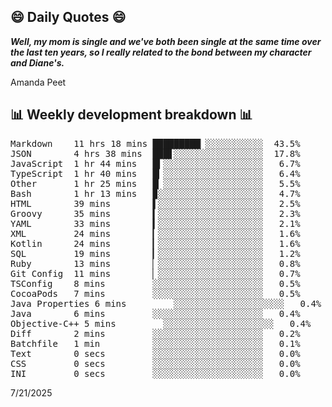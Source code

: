 ## 😄 Daily Quotes 😄

_**Well, my mom is single and we've both been single at the same time over the last ten years, so I really related to the bond between my character and Diane's.**_

Amanda Peet



## 📊 Weekly development breakdown 📊

<pre>Markdown    11 hrs 18 mins █████████▏░░░░░░░░░░░  43.5%
JSON        4 hrs 38 mins  ███▋░░░░░░░░░░░░░░░░░  17.8%
JavaScript  1 hr 44 mins   █▍░░░░░░░░░░░░░░░░░░░   6.7%
TypeScript  1 hr 40 mins   █▎░░░░░░░░░░░░░░░░░░░   6.4%
Other       1 hr 25 mins   █▏░░░░░░░░░░░░░░░░░░░   5.5%
Bash        1 hr 13 mins   ▉░░░░░░░░░░░░░░░░░░░░   4.7%
HTML        39 mins        ▌░░░░░░░░░░░░░░░░░░░░   2.5%
Groovy      35 mins        ▍░░░░░░░░░░░░░░░░░░░░   2.3%
YAML        33 mins        ▍░░░░░░░░░░░░░░░░░░░░   2.1%
XML         24 mins        ▎░░░░░░░░░░░░░░░░░░░░   1.6%
Kotlin      24 mins        ▎░░░░░░░░░░░░░░░░░░░░   1.6%
SQL         19 mins        ▎░░░░░░░░░░░░░░░░░░░░   1.2%
Ruby        13 mins        ▏░░░░░░░░░░░░░░░░░░░░   0.8%
Git Config  11 mins        ▏░░░░░░░░░░░░░░░░░░░░   0.7%
TSConfig    8 mins         ░░░░░░░░░░░░░░░░░░░░░   0.5%
CocoaPods   7 mins         ░░░░░░░░░░░░░░░░░░░░░   0.5%
Java Properties 6 mins         ░░░░░░░░░░░░░░░░░░░░░   0.4%
Java        6 mins         ░░░░░░░░░░░░░░░░░░░░░   0.4%
Objective-C++ 5 mins         ░░░░░░░░░░░░░░░░░░░░░   0.4%
Diff        2 mins         ░░░░░░░░░░░░░░░░░░░░░   0.2%
Batchfile   1 min          ░░░░░░░░░░░░░░░░░░░░░   0.1%
Text        0 secs         ░░░░░░░░░░░░░░░░░░░░░   0.0%
CSS         0 secs         ░░░░░░░░░░░░░░░░░░░░░   0.0%
INI         0 secs         ░░░░░░░░░░░░░░░░░░░░░   0.0%</pre>

7/21/2025